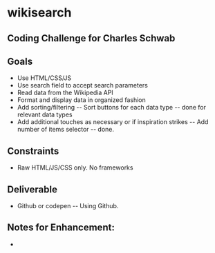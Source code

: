 # wikisearch
## Coding Challenge for Charles Schwab

## Goals
- Use HTML/CSS/JS
- Use search field to accept search parameters
- Read data from the Wikipedia API
- Format and display data in organized fashion
- Add sorting/filtering
-- Sort buttons for each data type -- done for relevant data types
- Add additional touches as necessary or if inspiration strikes
-- Add number of items selector -- done.

## Constraints
- Raw HTML/JS/CSS only. No frameworks

## Deliverable
- Github or codepen -- Using Github.


## Notes for Enhancement:
- 